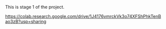 This is stage 1 of the project. 

https://colab.research.google.com/drive/1J4176vmrckVk3o74XFShPhkTenBao3zB?usp=sharing
